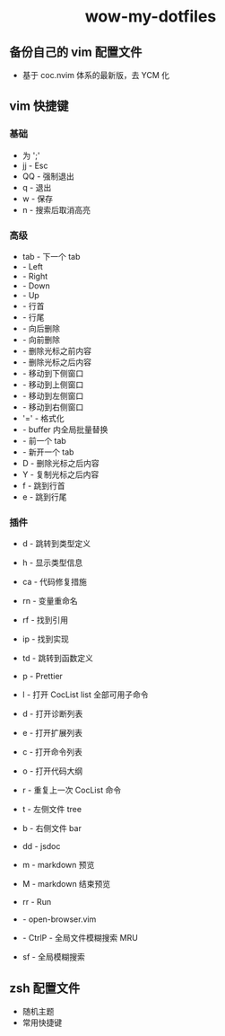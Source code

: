 <h1 align="center">wow-my-dotfiles</h1>

## 备份自己的 vim 配置文件  
- 基于 coc.nvim 体系的最新版，去 YCM 化

## vim 快捷键

### 基础
- <leader> 为 ';'
- jj - Esc
- QQ - 强制退出
- <leader>q - 退出
- <leader>w - 保存
- <space>n - 搜索后取消高亮

### 高级
- tab - 下一个 tab
- <C-b> - Left
- <C-f> - Right
- <C-n> - Down
- <C-p> - Up
- <C-a> - 行首
- <C-e> - 行尾
- <C-d> - 向后删除
- <C-h> - 向前删除
- <C-u> - 删除光标之前内容
- <C-w> - 删除光标之后内容
- <C-j> - 移动到下侧窗口
- <C-k> - 移动到上侧窗口
- <C-h> - 移动到左侧窗口
- <C-l> - 移动到右侧窗口
- '=' - 格式化
- <C-s> - buffer 内全局批量替换
- <s-tab> - 前一个 tab
- <C-t> - 新开一个 tab
- D - 删除光标之后内容
- Y - 复制光标之后内容
- f - 跳到行首
- e - 跳到行尾

### 插件
- <leader>d - 跳转到类型定义
- <leader>h - 显示类型信息
- <leader>ca - 代码修复措施
- <leader>rn - 变量重命名
- <leader>rf - 找到引用
- <leader>ip - 找到实现
- <leader>td - 跳转到函数定义
- <leader>p - Prettier
- <space>l - 打开 CocList list 全部可用子命令
- <space>d - 打开诊断列表
- <space>e - 打开扩展列表
- <space>c - 打开命令列表
- <space>o - 打开代码大纲
- <space>r - 重复上一次 CocList 命令

- <leader>t - 左侧文件 tree
- <leader>b - 右侧文件 bar
- <leader>dd - jsdoc
- <leader>m - markdown 预览
- <leader>M - markdown 结束预览
- <leader>rr - Run
- <C-g> - open-browser.vim
- <C-p> - CtrlP - 全局文件模糊搜索 MRU
- <leader>sf - 全局模糊搜索

## zsh 配置文件
- 随机主题   
- 常用快捷键  
